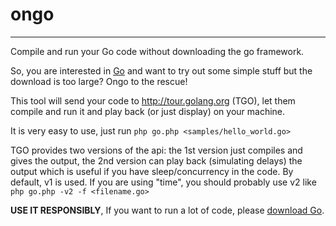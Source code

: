ongo
====
- - -

Compile and run your Go code without downloading the go framework.

So, you are interested in [Go](http://golang.org/) and want to try out some simple stuff but the download is too large? Ongo to the rescue!

This tool will send your code to http://tour.golang.org (TGO), let them compile and run it and play back (or just display) on your machine.

It is very easy to use, just run `php go.php <samples/hello_world.go>`

TGO provides two versions of the api: the 1st version just compiles and gives the output, the 2nd version can play back (simulating delays) the output which is useful if you have sleep/concurrency in the code. By default, v1 is used. If you are using "time", you should probably use v2 like `php go.php -v2 -f <filename.go>`

**USE IT RESPONSIBLY**, If you want to run a lot of code, please [download Go](http://golang.org/doc/install).


